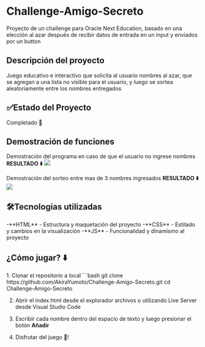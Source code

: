 # Challenge-Amigo-Secreto
Proyecto de un challenge para Oracle Next Education, basado en una elección al azar después de recibir datos de entrada en un input y enviados por un button


<h2>Descripción del proyecto</h2>

Juego educativo e interactivo que solicita al usuario nombres al azar, que se agregan a una lista no visible para el usuario, y luego se sortea aleatoriamente entre los nombres entregados

<h2>✅Estado del Proyecto</h2>

Completado 💯

<h2>Demostración de funciones</h2>
Demostración del programa en caso de que el usuario no ingrese nombres
<strong>RESULTADO ⬇️</strong>
<img src="assets/Demostración fallida.png">

Demostración del sorteo entre mas de 3 nombres ingresados
<strong>RESULTADO ⬇️</strong>
<img src="assets/Demostración exitosa.png">

<h2>🛠️Tecnologias utilizadas</h2>
-**HTML** - Estructura y maquetación del proyecto
-**CSS** - Estilado y cambios en la visualización
-**JS** - Funcionalidad y dinamismo al proyecto

<h2>¿Cómo jugar? ⬇️</h2>
1. Clonar el repositorio a local 
    ```bash
    git clone https://github.com/AkiraYumoto/Challenge-Amigo-Secreto.git
    cd Challenge-Amigo-Secreto

2. Abrir el index.html desde el explorador archivos o utilizando Live Server desde Visual Studio Code

3. Escribir cada nombre dentro del espacio de texto y luego presionar el botón <strong>Añadir</strong> 

4. Disfrutar del juego 🎊!